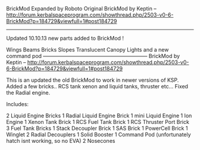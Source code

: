 BrickMod Expanded by Roboto
Original BrickMod by Keptin – http://forum.kerbalspaceprogram.com/showthread.php/2503-v0-6-BrickMod?p=184729&viewfull=1#post184729

------------------

Updated 10.10.13 new parts added to BrickMod !

Wings
Beams
Bricks
Slopes
Translucent Canopy
Lights
and a new command pod
————————————————————
BrickMod by Keptin – http://forum.kerbalspaceprogram.com/showthread.php/2503-v0-6-BrickMod?p=184729&viewfull=1#post184729

This is an updated the old BrickMod to work in newer versions of KSP. Added a few bricks.. RCS tank xenon and liquid tanks, thruster etc… Fixed the Radial engine.

Includes:

2 Liquid Engine Bricks
1 Radial Liquid Engine Brick
1 mini Liquid Engine
1 Ion Engine
1 Xenon Tank Brick
1 RCS Fuel Tank Brick
1 RCS Thruster Port Brick
3 Fuel Tank Bricks
1 Stack Decoupler Brick
1 SAS Brick
1 PowerCell Brick
1 Winglet
2 Radial Decouplers
1 Solid Booster
1 Command Pod (unfortunately hatch isnt working, so no EVA)
2 Nosecones
